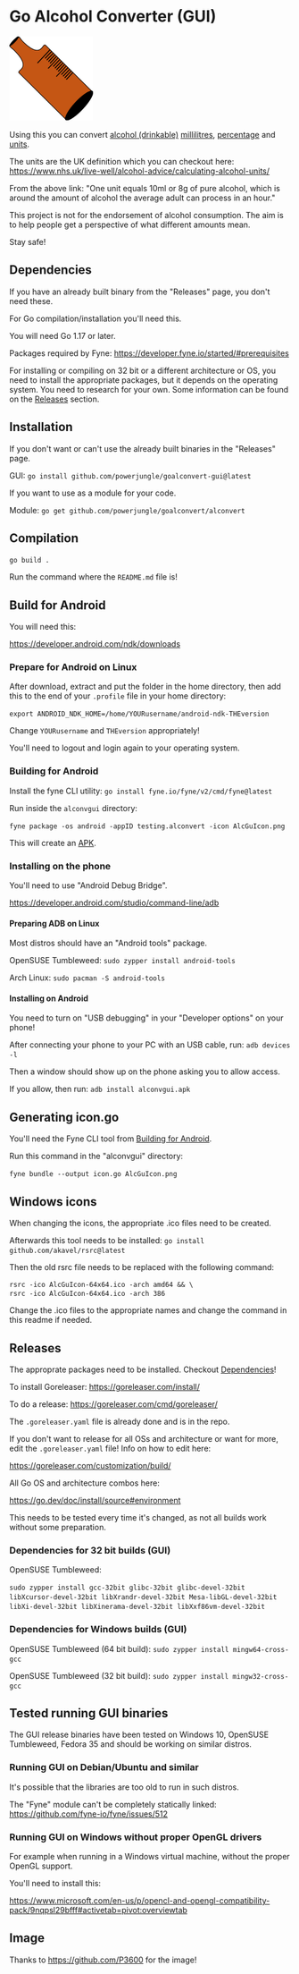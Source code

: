 # Go Alcohol Converter (GUI)

<img src="AlcGuIcon.svg" alt="drawing" width="150"/>

Using this you can convert
[alcohol (drinkable)](https://en.wikipedia.org/wiki/Alcohol_(drug))
[millilitres](https://en.wikipedia.org/wiki/Litre#SI_prefixes_applied_to_the_litre),
[percentage](https://en.wikipedia.org/wiki/Alcohol_by_volume) and
[units](https://en.wikipedia.org/wiki/Unit_of_alcohol).

The units are the UK definition which you can checkout here:
https://www.nhs.uk/live-well/alcohol-advice/calculating-alcohol-units/

From the above link:
"One unit equals 10ml or 8g of pure alcohol, which is around the amount of
alcohol the average adult can process in an hour."

This project is not for the endorsement of alcohol consumption.
The aim is to help people get a perspective of what different amounts mean.

Stay safe!

## Dependencies

If you have an already built binary from the "Releases" page,
you don't need these.

For Go compilation/installation you'll need this.

You will need Go 1.17 or later.

Packages required by Fyne:
https://developer.fyne.io/started/#prerequisites

For installing or compiling on 32 bit or a different architecture or OS, you
need to install the appropriate packages, but it depends on the
operating system. You need to research for your own.
Some information can be found on the [Releases](#Releases) section.

## Installation

If you don't want or can't use the already built binaries
in the "Releases" page.

GUI: `go install github.com/powerjungle/goalconvert-gui@latest`

If you want to use as a module for your code.

Module: `go get github.com/powerjungle/goalconvert/alconvert`

## Compilation

`go build .`

Run the command where the `README.md` file is!

## Build for Android

You will need this:

https://developer.android.com/ndk/downloads

### Prepare for Android on Linux

After download, extract and put the folder in the home directory, then
add this to the end of your `.profile` file in your home directory:

`export ANDROID_NDK_HOME=/home/YOURusername/android-ndk-THEversion`

Change `YOURusername` and `THEversion` appropriately!

You'll need to logout and login again to your operating system.

### Building for Android

Install the fyne CLI utility: `go install fyne.io/fyne/v2/cmd/fyne@latest`

Run inside the `alconvgui` directory:

`fyne package -os android -appID testing.alconvert -icon AlcGuIcon.png`

This will create an [APK](https://en.wikipedia.org/wiki/Apk_(file_format)). 

### Installing on the phone

You'll need to use "Android Debug Bridge".

https://developer.android.com/studio/command-line/adb

#### Preparing ADB on Linux

Most distros should have an "Android tools" package.

OpenSUSE Tumbleweed:
`sudo zypper install android-tools`

Arch Linux:
`sudo pacman -S android-tools`

#### Installing on Android

You need to turn on "USB debugging" in your "Developer options" on your phone!

After connecting your phone to your PC with an USB cable, run:
`adb devices -l`

Then a window should show up on the phone asking you to allow access.

If you allow, then run:
`adb install alconvgui.apk`

## Generating icon.go

You'll need the Fyne CLI tool from [Building for Android](#building-for-android).

Run this command in the "alconvgui" directory:

`fyne bundle --output icon.go AlcGuIcon.png`

## Windows icons

When changing the icons, the appropriate .ico files need to be created.

Afterwards this tool needs to be installed:
`go install github.com/akavel/rsrc@latest` 

Then the old rsrc file needs to be replaced with the following command:

```
rsrc -ico AlcGuIcon-64x64.ico -arch amd64 && \
rsrc -ico AlcGuIcon-64x64.ico -arch 386
```

Change the .ico files to the appropriate names and change the command
in this readme if needed.

## Releases

The approprate packages need to be installed.
Checkout [Dependencies](#dependencies)!

To install Goreleaser: https://goreleaser.com/install/

To do a release: https://goreleaser.com/cmd/goreleaser/

The `.goreleaser.yaml` file is already done and is in the repo.

If you don't want to release for all OSs and architecture or want for more,
edit the `.goreleaser.yaml` file! Info on how to edit here:

https://goreleaser.com/customization/build/

All Go OS and architecture combos here:

https://go.dev/doc/install/source#environment

This needs to be tested every time it's changed, as not all builds work
without some preparation.

### Dependencies for 32 bit builds (GUI)

OpenSUSE Tumbleweed:

`sudo zypper install gcc-32bit glibc-32bit glibc-devel-32bit
libXcursor-devel-32bit libXrandr-devel-32bit Mesa-libGL-devel-32bit
libXi-devel-32bit libXinerama-devel-32bit libXxf86vm-devel-32bit`

### Dependencies for Windows builds (GUI)

OpenSUSE Tumbleweed (64 bit build):
`sudo zypper install mingw64-cross-gcc`

OpenSUSE Tumbleweed (32 bit build):
`sudo zypper install mingw32-cross-gcc`

## Tested running GUI binaries

The GUI release binaries have been tested on
Windows 10, OpenSUSE Tumbleweed, Fedora 35 and
should be working on similar distros.

### Running GUI on Debian/Ubuntu and similar

It's possible that the libraries are too old to run in such distros.

The "Fyne" module can't be completely statically linked:
https://github.com/fyne-io/fyne/issues/512

### Running GUI on Windows without proper OpenGL drivers

For example when running in a Windows virtual machine, without
the proper OpenGL support.

You'll need to install this:

https://www.microsoft.com/en-us/p/opencl-and-opengl-compatibility-pack/9nqpsl29bfff#activetab=pivot:overviewtab

## Image

Thanks to https://github.com/P3600 for the image!
